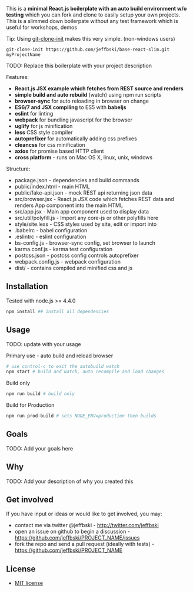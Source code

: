 This is a **minimal React.js boilerplate with an auto build environment w/o testing** which you can fork and clone to easily setup your own projects. This is a slimmed down boilerpate without any test framework which is useful for workshops, demos

Tip: Using [git-clone-init](https://github.com/jeffbski/git-clone-init) makes this very simple. (non-windows users)

`git-clone-init https://github.com/jeffbski/base-react-slim.git myProjectName`

TODO: Replace this boilerplate with your project description

Features:

 - **React.js JSX example which fetches from REST source and renders**
 - **simple build and auto rebuild** (watch) using npm run scripts
 - **browser-sync** for auto reloading in browser on change
 - **ES6/7 and JSX compiling** to ES5 with **babeljs**
 - **eslint** for linting
 - **webpack** for bundling javascript for the browser
 - **uglify** for js minification
 - **less** CSS style compiler
 - **autoprefixer** for automatically adding css prefixes
 - **cleancss** for css minification
 - **axios** for promise based HTTP client
 - **cross platform** - runs on Mac OS X, linux, unix, windows


Structure:

 - package.json - dependencies and build commands
 - public/index.html - main HTML
 - public/fake-api.json - mock REST api returning json data
 - src/browser.jsx - React.js JSX code which fetches REST data and renders App component into the main HTML
 - src/app.jsx - Main app component used to display data
 - src/util/polyfill.js - Import any core-js or other polyfills here
 - style/site.less - CSS styles used by site, edit or import into
 - .babelrc - babel configuration
 - .eslintrc - eslint configuration
 - bs-config.js - browser-sync config, set browser to launch
 - karma.conf.js - karma test configuration
 - postcss.json - postcss config controls autoprefixer
 - webpack.config.js - webpack configuration
 - dist/ - contains compiled and minified css and js


## Installation

Tested with node.js >= 4.4.0


```bash
npm install ## install all dependencies
```

## Usage

TODO: update with your usage

Primary use - auto build and reload browser
```bash
# use control-c to exit the autobuild watch
npm start # build and watch, auto recompile and load changes
```

Build only
```bash
npm run build # build only
```

Build for Production
```bash
npm run prod-build # sets NODE_ENV=production then builds
```


## Goals

TODO: Add your goals here

## Why

TODO: Add your description of why you created this

## Get involved

If you have input or ideas or would like to get involved, you may:

 - contact me via twitter @jeffbski  - <http://twitter.com/jeffbski>
 - open an issue on github to begin a discussion - <https://github.com/jeffbski/PROJECT_NAME/issues>
 - fork the repo and send a pull request (ideally with tests) - <https://github.com/jeffbski/PROJECT_NAME>

## License

 - [MIT license](http://github.com/jeffbski/PROJECT_NAME/raw/master/LICENSE)
